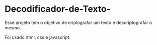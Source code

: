 ﻿# Decodificador-de-Texto-

Esse projeto tem o objetivo de criptografar um texto e descriptografar o mesmo.

Foi usado html, css e javascript. 
